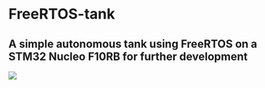 # FreeRTOS-tank #
## A simple autonomous tank using FreeRTOS on a STM32 Nucleo F10RB for further development ##
![](FreeRTOS.gif)


